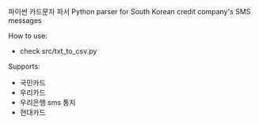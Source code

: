 파이썬 카드문자 파서
Python parser for South Korean credit company's SMS messages

How to use:
- check src/txt_to_csv.py

Supports:
- 국민카드
- 우리카드
- 우리은행 sms 통지
- 현대카드


